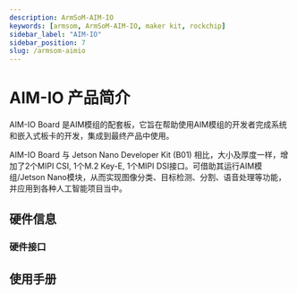 ```yaml
---
description: ArmSoM-AIM-IO
keywords: [armsom, ArmSoM-AIM-IO, maker kit, rockchip]
sidebar_label: "AIM-IO"
sidebar_position: 7
slug: /armsom-aimio
---
```


# AIM-IO 产品简介

AIM-IO Board 是AIM模组的配套板，它旨在帮助使用AIM模组的开发者完成系统和嵌入式板卡的开发，集成到最终产品中使用。

AIM-IO Board 与 Jetson Nano Developer Kit (B01) 相比，大小及厚度一样，增加了2个MIPI CSI, 1个M.2 Key-E, 1个MIPI DSI接口。可借助其运行AIM模组/Jetson Nano模块，从而实现图像分类、目标检测、分割、语音处理等功能，并应用到各种人工智能项目当中。

## 硬件信息

### 硬件接口

## 使用手册

